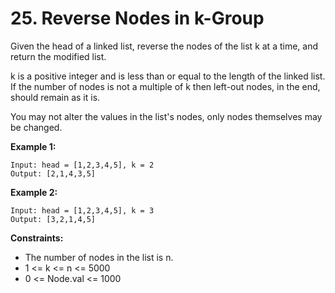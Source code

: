 # 25. Reverse Nodes in k-Group

Given the head of a linked list, reverse the nodes of the list k at a time, and return the modified list.

k is a positive integer and is less than or equal to the length of the linked list. If the number of nodes is not a multiple of k then left-out nodes, in the end, should remain as it is.

You may not alter the values in the list's nodes, only nodes themselves may be changed.

**Example 1:**

```plain
Input: head = [1,2,3,4,5], k = 2
Output: [2,1,4,3,5]
```

**Example 2:**

```plain
Input: head = [1,2,3,4,5], k = 3
Output: [3,2,1,4,5]
```

**Constraints:**

- The number of nodes in the list is n.
- 1 <= k <= n <= 5000
- 0 <= Node.val <= 1000
